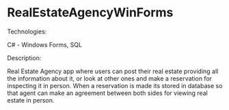 # RealEstateAgencyWinForms

Technologies:

C# - Windows Forms, SQL

Description:

Real Estate Agency app where users can post their real estate providing all the information about it, or look at other ones and make a reservation for inspecting it in person. 
When a reservation is made its stored in database so that agent can make an agreement between both sides for viewing real estate in person.
